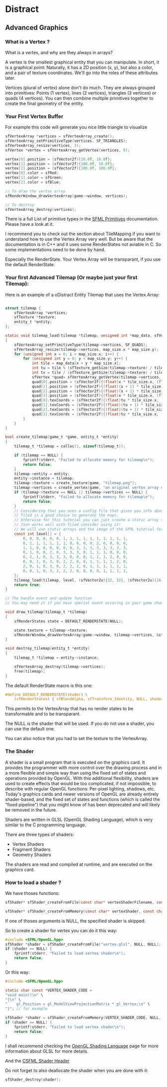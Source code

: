 # Distract

## Advanced Graphics

### What is a Vertex ?

What is a vertex, and why are they always in arrays?

A vertex is the smallest graphical entity that you can manipulate. In short, it is a graphical point: Naturally, it has a 2D position (x, y), but also a color, and a pair of texture coordinates. We'll go into the roles of these attributes later.

Vertices (plural of vertex) alone don't do much. They are always grouped into primitives: Points (1 vertex), lines (2 vertices), triangles (3 vertices) or quads (4 vertices). You can then combine multiple primitives together to create the final geometry of the entity.

### Your First Vertex Buffer

For example this code will generate you nice little triangle to visualize
```c
sfVertexArray *vertices = sfVertexArray_create();
sfVertexArray_setPrimitiveType(vertices, SF_TRIANGLES);
sfVertexArray_resize(vertices, 3);
sfVertex *vertex = sfVertexArray_getVertex(vertices, 0);

vertex[0].position = (sfVector2f){10.0f, 10.0f};
vertex[1].position = (sfVector2f){100.0f, 10.0f};
vertex[2].position = (sfVector2f){100.0f, 100.0f};
vertex[0].color = sfRed;
vertex[1].color = sfGreen;
vertex[2].color = sfBlue;

// To draw the vertex array
sfRenderWindow_drawVertexArray(game->window, vertices);

// To destroy
sfVertexArray_destroy(vertices);
```

There is a full List of primitive types in the [SFML Primitives](http://www.sfml-dev.org/documentation/1.6/namespacesf_1_1Primitive.php) documentation.
Please have a look at it.

I recommend you to check out the section about TileMapping if you want to understand how to use the Vertex Array very well. But be aware that the documentation is in C++ and it uses some RenderStates not aviable in C. So some implementations need to be done by hand.

Especially the RenderState. Your Vertex Array will be transparant, if you use the default RenderState.

### Your first Advanced Tilemap (Or maybe just your first Tilemap):

Here is an example of a oDistract Entity Tilemap that uses the Vertex Array:

```c

struct tilemap {
    sfVertexArray *vertices;
    sfTexture *texture;
    entity_t *entity;
};

static void tilemap_load(tilemap *tilemap, unsigned int *map_data, sfVector2u tile_size, sfVector2u map_size)
{
    sfVertexArray_setPrimitiveType(tilemap->vertices, SF_QUADS);
    sfVertexArray_resize(tilemap->vertices, map_size.x * map_size.y);
    for (unsigned int x = 0; i < map_size.x; i++) {
        for (unsigned int y = 0; y < map_size.y; y++) {
            int tile = map_data[x + y * map_size.x];
            int tu = tile % (sfTexture_getSize(tilemap->texture) / tile_size.x);
            int tv = tile / (sfTexture_getSize(tilemap->texture) / tile_size.x);
            sfVertex *quad= sfVertexArray_getVertex(tilemap->vertices, (x + y * map_size.x) * 4);
            quad[0].position = (sfVector2f){(float)x * tile_size.x, (float)y * tile_size.y};
            quad[1].position = (sfVector2f){(float)(x + 1) * tile_size.x, (float)y * tile_size.y};
            quad[2].position = (sfVector2f){(float)(x + 1) * tile_size.x, (float)(y + 1) * tile_size.y};
            quad[3].position = (sfVector2f){(float)x * tile_size.x, (float)(y + 1) * tile_size.y};
            quad[0].texCoords = (sfVector2f){(float)tu * tile_size.x, (float)tv * tile_size.x};
            quad[1].texCoords = (sfVector2f){(float)(tu + 1) * tile_size.x, (float)tv * tile_size.x};
            quad[2].texCoords = (sfVector2f){(float)(tu + 1) * tile_size.x, (float)(tv + 1) * tile_size.x};
            quad[3].texCoords = (sfVector2f){(float)tu * tile_size.x, (float)(tv + 1) * tile_size.x};
        }
    }
}

bool create_tilemap(game_t *game, entity_t *entity)
{
    tilemap_t *tilemap = calloc(1, sizeof(tilemap_t));

    if (tilemap == NULL) {
        fprintf(stderr, "Failed to allocate memory for tilemap\n");
        return false;
    }
    tilemap->entity = entity;
    entity->instance = tilemap;
    tilemap->texture = create_texture(game, "tilemap.png");
    tilemap->vertices = create_vertex(game, "an original vertex array name");
    if (tilemap->texture == NULL || tilemap->vertices == NULL) {
        fprintf(stderr, "Failed to allocate memory for tilemap\n");
        return false;
    }
    // Considering that you uses a config file that gives you info about the map etc...
    // Tiled is a good choice to generate the maps.
    // Otherwise for this tutorial you can just create a static array such as the SFML tutorial does.
    // Json works well with Tiled consider using it!
    // We will use static arrays and the image of the SFML tutorial for this.
    const int level[] = {
        0, 0, 0, 0, 0, 0, 1, 1, 1, 1, 1, 1, 1, 1, 1, 1,
        0, 1, 1, 1, 1, 1, 1, 0, 0, 0, 0, 2, 0, 0, 0, 0,
        1, 1, 0, 0, 0, 0, 0, 0, 3, 3, 3, 3, 3, 3, 3, 3,
        0, 1, 0, 0, 2, 0, 3, 3, 3, 0, 1, 1, 1, 0, 0, 0,
        0, 1, 1, 0, 3, 3, 3, 0, 0, 0, 1, 1, 1, 2, 0, 0,
        0, 0, 1, 0, 3, 0, 2, 2, 0, 0, 1, 1, 1, 1, 2, 0,
        2, 0, 1, 0, 3, 0, 2, 2, 2, 0, 1, 1, 1, 1, 1, 1,
        0, 0, 1, 0, 3, 2, 2, 2, 0, 0, 0, 0, 1, 1, 1, 1,
    };
    tilemap_load(tilemap, level, (sfVector2u){32, 32}, (sfVector2u){16, 8});
    return true;
}

// The handle event and update function
// You may need it if you have special event occuring in your game changing the map look

void draw_tilemap(tilemap_t *tilemap)
{
    sfRenderStates state = DEFAULT_RENDERSTATE(NULL);

    state.texture = tilemap->texture;
    sfRenderWindow_drawVertexArray(game->window, tilemap->vertices, &state);
}

void destroy_tilemap(entity_t *entity)
{
    tilemap_t *tilemap = entity->instance;

    sfVertexArray_destroy(tilemap->vertices);
    free(tilemap);
}
```

The default RenderState macro is this one:
```c
#define DEFAULT_RENDERSTATE(shader) \
    (sfRenderStates) { sfBlendAlpha, sfTransform_Identity, NULL, shader }
```
This permits to the VertexArray that has no render states to be transformable and to be transparant.

The NULL is the shader that will be used. If you do not use a shader, you can use the default one.

You can also notice that you had to set the texture to the VertexArray.

### The Shader

 A shader is a small program that is executed on the graphics card. It provides the programmer with more control over the drawing process and in a more flexible and simple way than using the fixed set of states and operations provided by OpenGL. With this additional flexibility, shaders are used to create effects that would be too complicated, if not impossible, to describe with regular OpenGL functions: Per-pixel lighting, shadows, etc. Today's graphics cards and newer versions of OpenGL are already entirely shader-based, and the fixed set of states and functions (which is called the "fixed pipeline") that you might know of has been deprecated and will likely be removed in the future.

Shaders are written in GLSL (OpenGL Shading Language), which is very similar to the C programming language.

There are three types of shaders:
- Vertex Shaders
- Fragment Shaders
- Geometry Shaders

The shaders are read and compiled at runtime, and are executed on the graphics card.

### How to load a shader ?

We have thoses functions:
```c
sfShader* sfShader_createFromFile(const char* vertexShaderFilename, const char* geometryShaderFilename, const char* fragmentShaderFilename);

sfShader* sfShader_createFromMemory(const char* vertexShader, const char* geometryShader, const char* fragmentShader);
```

If one of thoses arguments is NULL, the specified shader is skipped.

So to create a shader for vertex you can do it this way:
```c
#include <SFML/OpenGL.hpp>
sfShader *shader = sfShader_createFromFile("vertex.glsl", NULL, NULL);
if (shader == NULL) {
    fprintf(stderr, "Failed to load vertex shader\n");
    return false;
}
```
Or this way:
```c
#include <SFML/OpenGL.hpp>

static char const *VERTEX_SHADER_CODE =
"void main()\n" \
"{\n" \
"    gl_Position = gl_ModelViewProjectionMatrix * gl_Vertex;\n" \
"}"; // for example

sfShader *shader = sfShader_createFromMemory(VERTEX_SHADER_CODE, NULL, NULL);
if (shader == NULL) {
    fprintf(stderr, "Failed to load vertex shader\n");
    return false;
}
```

I shall recommend checking the [OpenGL Shading Language](http://www.opengl.org/wiki/Shading_language) page for more information about GLSL for more details.

And the [CSFML Shader Header](https://github.com/SFML/CSFML/blob/master/include/SFML/Graphics/Shader.h)

Do not forget to also deallocate the shader when you are done with it:
```c
sfShader_destroy(shader);
```